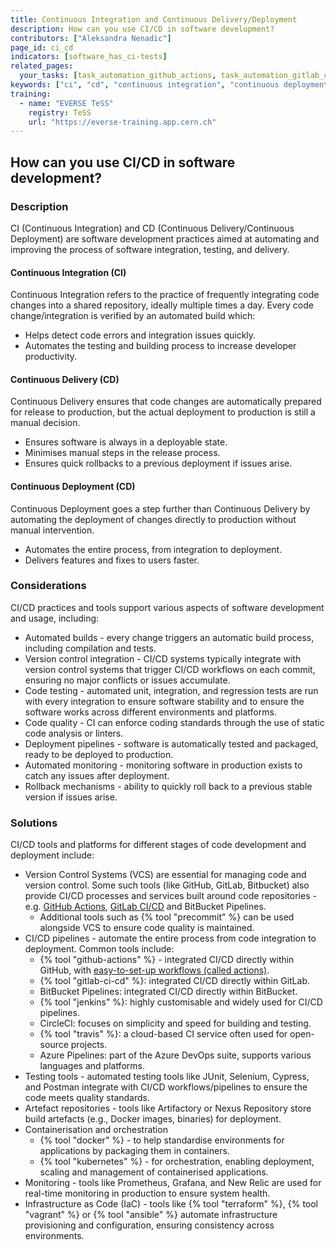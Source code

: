 ```yaml
---
title: Continuous Integration and Continuous Delivery/Deployment
description: How can you use CI/CD in software development?
contributors: ["Aleksandra Nenadic"]
page_id: ci_cd
indicators: [software_has_ci-tests]
related_pages: 
  your_tasks: [task_automation_github_actions, task_automation_gitlab_ci_cd]
keywords: ["ci", "cd", "continuous integration", "continuous deployment"]
training:
  - name: "EVERSE TeSS"
    registry: TeSS
    url: "https://everse-training.app.cern.ch"
---
```


## How can you use CI/CD in software development?

### Description

CI (Continuous Integration) and CD (Continuous Delivery/Continuous Deployment) are software development practices aimed at automating and improving the process of software integration, testing, and delivery.

#### Continuous Integration (CI)

Continuous Integration refers to the practice of frequently integrating code changes into a shared repository, ideally multiple times a day.
Every code change/integration is verified by an automated build which:

- Helps detect code errors and integration issues quickly. 
- Automates the testing and building process to increase developer productivity.

#### Continuous Delivery (CD)

Continuous Delivery ensures that code changes are automatically prepared for release to production, but the actual deployment to production is still a manual decision.

- Ensures software is always in a deployable state.
- Minimises manual steps in the release process.
- Ensures quick rollbacks to a previous deployment if issues arise.

#### Continuous Deployment (CD)

Continuous Deployment goes a step further than Continuous Delivery by automating the deployment of changes directly to production without manual intervention.

- Automates the entire process, from integration to deployment.
- Delivers features and fixes to users faster.

### Considerations

CI/CD practices and tools support various aspects of software development and usage, including:

- Automated builds - every change triggers an automatic build process, including compilation and tests.
- Version control integration - CI/CD systems typically integrate with version control systems that trigger CI/CD 
workflows on each commit, ensuring no major conflicts or issues accumulate.
- Code testing - automated unit, integration, and regression tests are run with every integration to ensure software stability and 
to ensure the software works across different environments and platforms.
- Code quality - CI can enforce coding standards through the use of static code analysis or linters.
- Deployment pipelines - software is automatically tested and packaged, ready to be deployed to production.
- Automated monitoring - monitoring software in production exists to catch any issues after deployment.
- Rollback mechanisms - ability to quickly roll back to a previous stable version if issues arise.

### Solutions

CI/CD tools and platforms for different stages of code development and deployment include:

- Version Control Systems (VCS) are essential for managing code and version control. Some such tools (like GitHub, GitLab, Bitbucket)
also provide CI/CD processes and services built around code repositories - e.g. [GitHub Actions][task_automation_github_actions], [GitLab CI/CD][task_automation_gitlab_ci_cd] and BitBucket Pipelines.
  - Additional tools such as {% tool "precommit" %} can be used alongside VCS to ensure code quality is maintained.
- CI/CD pipelines - automate the entire process from code integration to deployment. Common tools include:
  - {% tool "github-actions" %} - integrated CI/CD directly within GitHub, with [easy-to-set-up workflows (called actions)][task_automation_github_actions].
  - {% tool "gitlab-ci-cd" %}: integrated CI/CD directly within GitLab.
  - BitBucket Pipelines: integrated CI/CD directly within BitBucket.
  - {% tool "jenkins" %}: highly customisable and widely used for CI/CD pipelines.
  - CircleCI: focuses on simplicity and speed for building and testing.
  - {% tool "travis" %}: a cloud-based CI service often used for open-source projects.
  - Azure Pipelines: part of the Azure DevOps suite, supports various languages and platforms.
- Testing tools - automated testing tools like JUnit, Selenium, Cypress, and Postman integrate with CI/CD workflows/pipelines to ensure the code meets quality standards.
- Artefact repositories - tools like Artifactory or Nexus Repository store build artefacts (e.g., Docker images, binaries) for deployment.
- Containerisation and orchestration
  - {% tool "docker" %} - to help standardise environments for applications by packaging them in containers.
  - {% tool "kubernetes" %} - for orchestration, enabling deployment, scaling and management of containerised applications.
- Monitoring - tools like Prometheus, Grafana, and New Relic are used for real-time monitoring in production to ensure system health.
- Infrastructure as Code (IaC) - tools like {% tool "terraform" %}, {% tool "vagrant" %} or {% tool "ansible" %} automate infrastructure provisioning and configuration, ensuring consistency across environments.


[task_automation_github_actions]: ./task_automation_github_actions
[task_automation_gitlab_ci_cd]: ./task_automation_gitlab_ci_cd